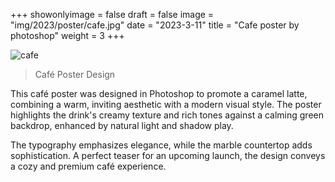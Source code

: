 +++
showonlyimage = false
draft = false 
image = "img/2023/poster/cafe.jpg"
date = "2023-3-11"
title = "Cafe poster by photoshop"
weight = 3
+++

<!--more-->

![cafe][1]

> Café Poster Design

This café poster was designed in Photoshop to promote a caramel latte, combining a warm, inviting aesthetic with a modern visual style. The poster highlights the drink's creamy texture and rich tones against a calming green backdrop, enhanced by natural light and shadow play.

The typography emphasizes elegance, while the marble countertop adds sophistication. A perfect teaser for an upcoming launch, the design conveys a cozy and premium café experience.

[1]: /img/2023/poster/cafe.jpg
